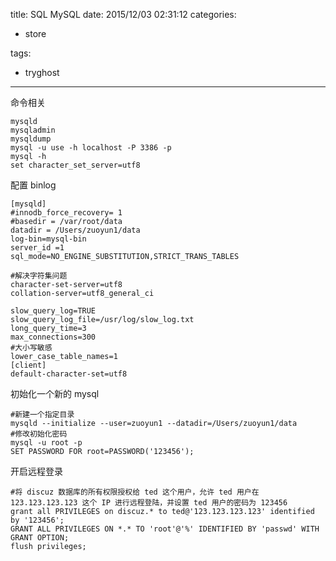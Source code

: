 title: SQL MySQL
date: 2015/12/03 02:31:12
categories:

 - store 


tags:

- tryghost

---

命令相关
```
mysqld 
mysqladmin
mysqldump 
mysql -u use -h localhost -P 3386 -p   
mysql -h
set character_set_server=utf8
```
配置 binlog
```language-bash
[mysqld]
#innodb_force_recovery= 1
#basedir = /var/root/data
datadir = /Users/zuoyun1/data
log-bin=mysql-bin
server_id =1
sql_mode=NO_ENGINE_SUBSTITUTION,STRICT_TRANS_TABLES

#解决字符集问题
character-set-server=utf8
collation-server=utf8_general_ci

slow_query_log=TRUE
slow_query_log_file=/usr/log/slow_log.txt
long_query_time=3
max_connections=300
#大小写敏感
lower_case_table_names=1
[client]
default-character-set=utf8
```

初始化一个新的 mysql
```language-sql
#新建一个指定目录
mysqld --initialize --user=zuoyun1 --datadir=/Users/zuoyun1/data
#修改初始化密码
mysql -u root -p 
SET PASSWORD FOR root=PASSWORD('123456');
```

开启远程登录
```language-sql
#将 discuz 数据库的所有权限授权给 ted 这个用户，允许 ted 用户在 123.123.123.123 这个 IP 进行远程登陆，并设置 ted 用户的密码为 123456 
grant all PRIVILEGES on discuz.* to ted@'123.123.123.123' identified by '123456';
GRANT ALL PRIVILEGES ON *.* TO 'root'@'%' IDENTIFIED BY 'passwd' WITH GRANT OPTION;
flush privileges;
```



